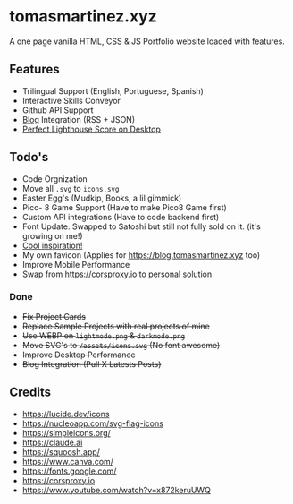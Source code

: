 # tomasmartinez.xyz
A one page vanilla HTML, CSS & JS Portfolio website loaded with features.

## Features

- Trilingual Support (English, Portuguese, Spanish)
- Interactive Skills Conveyor
- Github API Support
- [Blog](https://blog.tomasmartinez.xyz) Integration (RSS + JSON)
- [Perfect Lighthouse Score on Desktop](https://pagespeed.web.dev/analysis/https-tomasmartinez-xyz/63ffcozxvr?form_factor=desktop)

## Todo's

- Code Orgnization
- Move all `.svg` to `icons.svg`
- Easter Egg's (Mudkip, Books, a lil gimmick)
- Pico- 8 Game Support (Have to make Pico8 Game first)
- Custom API integrations (Have to code backend first)
- Font Update. Swapped to Satoshi but still not fully sold on it. (it's growing on me!)
- [Cool inspiration!](https://www.liuyuelin.dev/)
- My own favicon (Applies for https://blog.tomasmartinez.xyz too)
- Improve Mobile Performance
- Swap from https://corsproxy.io to personal solution

### Done
- ~~Fix Project Cards~~
- ~~Replace Sample Projects with real projects of mine~~
- ~~Use WEBP on `lightmode.png` & `darkmode.png`~~
- ~~Move SVG's to `/assets/icons.svg` (No font awesome)~~
- ~~Improve Desktop Performance~~
- ~~Blog Integration (Pull X Latests Posts)~~

## Credits

- https://lucide.dev/icons
- https://nucleoapp.com/svg-flag-icons
- https://simpleicons.org/
- https://claude.ai
- https://squoosh.app/
- https://www.canva.com/
- https://fonts.google.com/
- https://corsproxy.io
- https://www.youtube.com/watch?v=x872keruUWQ
